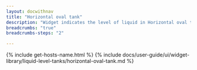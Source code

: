 ```yaml
---
layout: docwithnav
title: "Horizontal oval tank"
description: "Widget indicates the level of liquid in Horizontal oval tank."
breadcrumbs: "true"
breadcrumbs-steps: "2"

---
```

{% include get-hosts-name.html %}
{% include docs/user-guide/ui/widget-library/liquid-level-tanks/horizontal-oval-tank.md %}
